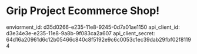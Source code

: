 # Grip Project Ecommerce Shop!

enviorment_id: d35d0266-e235-11e8-9245-0d7a01ae1150
api_client_id: d3e34e3e-e235-11e8-9a8b-9f083ca2a607
api_client_secret: 64d16a20961d6c12b05466c840c8f5192e9c6c0053c1ec39dab29fbf02f81194